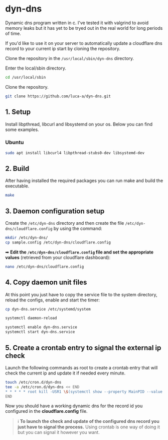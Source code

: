 # dyn-dns

Dynamic dns program written in c. I've tested it with valgrind to avoid memory leaks but it has yet to be tryed out in the real world for long periods of time.

If you'd like to use it on your server to automatically update a cloudflare dns record to your current ip start by cloning the repository.

Clone the repository in the `/usr/local/sbin/dyn-dns` directory.

Enter the local/sbin directory.
```sh
cd /usr/local/sbin
```

Clone the repository.
```sh
git clone https://github.com/luca-a/dyn-dns.git
```

## 1. Setup

Install libpthread, libcurl and libsystemd on your os. Below you can find some examples.

### Ubuntu

```sh
sudo apt install libcurl4 libpthread-stubs0-dev libsystemd-dev
```

## 2. Build

After having installed the required packages you can run make and build the executable.

```sh
make
```

## 3. Daemon configuration setup

Create the `/etc/dyn-dns` directory and then create the file `/etc/dyn-dns/cloudflare.config` by using the command:

```sh
mkdir /etc/dyn-dns/
cp sample.config /etc/dyn-dns/cloudflare.config
```

➡ **Edit the `/etc/dyn-dns/cloudflare.config` file and set the appropriate values** (retrieved from your cloudflare dashboard):

```sh
nano /etc/dyn-dns/cloudflare.config
```

## 4. Copy daemon unit files

At this point you just have to copy the service file to the system directory, reload the configs, enable and start the timer:

```sh
cp dyn-dns.service /etc/systemd/system

systemctl daemon-reload

systemctl enable dyn-dns.service
systemctl start dyn-dns.service
```

## 5. Create a crontab entry to signal the external ip check

Launch the following commands as root to create a crontab entry that will check the current ip and update it if needed every minute.

```sh
touch /etc/cron.d/dyn-dns
tee -a /etc/cron.d/dyn-dns << END
* * * * * root kill -USR1 \$(systemctl show --property MainPID --value dyn-dns.service)
END
```

Now you should have a working dynamic dns for the record id you configured in the **cloudflare.config** file.

> :information_source: **To launch the check and update of the configured dns record you just have to signal the process.**
> Using crontab is one way of doing it but you can signal it however you want.
